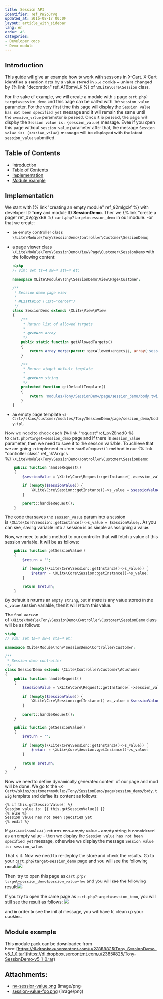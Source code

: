 ```yaml
---
title: Session API
identifier: ref_PW2oOrvq
updated_at: 2016-08-17 00:00
layout: article_with_sidebar
lang: en
order: 45
categories:
- Developer docs
- Demo module
---
```


## Introduction

This guide will give an example how to work with sessions in X-Cart. X-Cart identifies a session data by a value stored in `xid` cookie – unless changed by {% link "decoration" ref_AF6bmvL6 %} of `\XLite\Core\Session` class.

For the sake of example, we will create a module with a page `cart.php?target=session_demo` and this page can be called with the `session_value` parameter. For the very first time this page will display the `Session value has not been specified yet` message and it will remain the same until the `session_value` parameter is passed. Once it is passed, the page will display the `Session value is: {session_value}` message. Even if you open this page without `session_value` parameter after that, the message `Session value is: {session_value}` message will be displayed with the latest `session_value` submitted.

## Table of Contents

*   [Introduction](#introduction)
*   [Table of Contents](#table-of-contents)
*   [Implementation](#implementation)
*   [Module example](#module-example)

## Implementation

We start with {% link "creating an empty module" ref_G2mlgckf %} with developer ID **Tony** and module ID **SessionDemo**. Then we {% link "create a page" ref_0VgqyxB8 %} `cart.php?target=session_demo` in our module. For that we create:

*   an empty controller class `\XLite\Module\Tony\SessionDemo\Controller\Customer\SessionDemo`;
*   a page viewer class `\XLite\Module\Tony\SessionDemo\View\Page\Customer\SessionDemo` with the following content: 

    ```php
    <?php
    // vim: set ts=4 sw=4 sts=4 et:

    namespace XLite\Module\Tony\SessionDemo\View\Page\Customer;

    /**
     * Session demo page view
     *
     * @ListChild (list="center")
     */
    class SessionDemo extends \XLite\View\AView
    {
        /**
         * Return list of allowed targets
         *
         * @return array
         */
        public static function getAllowedTargets()
        {
            return array_merge(parent::getAllowedTargets(), array('session_demo'));
        }

        /**
         * Return widget default template
         *
         * @return string
         */
        protected function getDefaultTemplate()
        {
            return 'modules/Tony/SessionDemo/page/session_demo/body.twig';
        }
    }
    ```

*   an empty page template `<X-Cart>/skins/customer/modules/Tony/SessionDemo/page/session_demo/body.tpl`.

Now we need to check each {% link "request" ref_pvZ8nad3 %} to `cart.php?target=session_demo` page and if there is `session_value` parameter, then we need to save it to the session variable. To achieve that we are going to implement custom `handleRequest()` method in our {% link "controller class" ref_hkVaxgds %} `\XLite\Module\Tony\SessionDemo\Controller\Customer\SessionDemo`: 

```php
    public function handleRequest()
    {
        $sessionValue = \XLite\Core\Request::getInstance()->session_value;

        if (!empty($sessionValue)) {
            \XLite\Core\Session::getInstance()->s_value = $sessionValue;
        }

        parent::handleRequest();
    }
```

The code that saves the `session_value` param into a session is `\XLite\Core\Session::getInstance()->s_value = $sessionValue;`. As you can see, saving variable into a session is as simple as assigning a value.

Now, we need to add a method to our controller that will fetch a value of this session variable. It will be as follows: 

```php
    public function getSessionValue() 
    {
        $return = '';

        if (!empty(\XLite\Core\Session::getInstance()->s_value)) {
            $return = \XLite\Core\Session::getInstance()->s_value;
        }

        return $return;
    }
```

By default it returns an `empty string`, but if there is any value stored in the `s_value` session variable, then it will return this value.

The final version of `\XLite\Module\Tony\SessionDemo\Controller\Customer\SessionDemo` class will be as follows: 

```php
<?php
// vim: set ts=4 sw=4 sts=4 et:

namespace XLite\Module\Tony\SessionDemo\Controller\Customer;

/**
 * Session demo controller
 */
class SessionDemo extends \XLite\Controller\Customer\ACustomer
{
    public function handleRequest()
    {
        $sessionValue = \XLite\Core\Request::getInstance()->session_value;

        if (!empty($sessionValue)) {
            \XLite\Core\Session::getInstance()->s_value = $sessionValue;
        }

        parent::handleRequest();
    }

    public function getSessionValue() 
    {
        $return = '';

        if (!empty(\XLite\Core\Session::getInstance()->s_value)) {
            $return = \XLite\Core\Session::getInstance()->s_value;
        }

        return $return;
    }
}
```

Now we need to define dynamically generated content of our page and mod will be done. We go to the `<X-Cart>/skins/customer/modules/Tony/SessionDemo/page/session_demo/body.twig` template and define its content as follows: 

```twig
{% if this.getSessionValue() %}
Session value is: {{ this.getSessionValue() }}
{% else %}
Session value has not been specified yet
{% endif %}
```

If `getSessionValue()` returns non-empty value – empty string is considered as an empty value – then we display the `Session value has not been specified yet` message, otherwise we display the message `Session value is: session_value`.

That is it. Now we need to re-deploy the store and check the results. Go to your `cart.php?target=session_demo` page and you will see the following result:![]({{site.baseurl}}/attachments/8225420/8356194.png)

Then, try to open this page as `cart.php?target=session_demo&session_value=foo` and you will see the following result:![]({{site.baseurl}}/attachments/8225420/8356195.png)

If you try to open the same page as `cart.php?target=session_demo`, you will still see the result as follows: ![]({{site.baseurl}}/attachments/8225420/8356195.png)

and in order to see the initial message, you will have to clean up your cookies.

## Module example

This module pack can be downloaded from here: [https://dl.dropboxusercontent.com/u/23858825/Tony-SessionDemo-v5_1_0.tar](https://dl.dropboxusercontent.com/u/23858825/Tony-SessionDemo-v5_1_0.tar)

## Attachments:

* [no-session-value.png]({{site.baseurl}}/attachments/8225420/8356194.png) (image/png)
* [session-value-foo.png]({{site.baseurl}}/attachments/8225420/8356195.png) (image/png)
